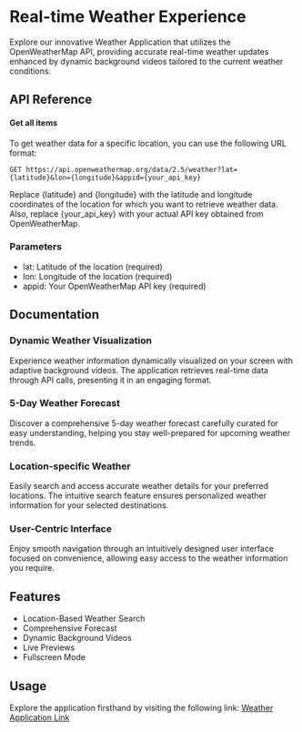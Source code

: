 
# Real-time Weather Experience

Explore our innovative Weather Application that utilizes the OpenWeatherMap API, providing accurate real-time weather updates enhanced by dynamic background videos tailored to the current weather conditions.


## API Reference

#### Get all items

To get weather data for a specific location, you can use the following URL format:

```http
GET https://api.openweathermap.org/data/2.5/weather?lat={latitude}&lon={longitude}&appid={your_api_key}
```
Replace {latitude} and {longitude} with the latitude and longitude coordinates of the location for which you want to retrieve weather data. Also, replace {your_api_key} with your actual API key obtained from OpenWeatherMap.

### Parameters
- lat: Latitude of the location (required)
- lon: Longitude of the location (required)
- appid: Your OpenWeatherMap API key (required)




## Documentation

### Dynamic Weather Visualization
Experience weather information dynamically visualized on your screen with adaptive background videos. The application retrieves real-time data through API calls, presenting it in an engaging format.

### 5-Day Weather Forecast
Discover a comprehensive 5-day weather forecast carefully curated for easy understanding, helping you stay well-prepared for upcoming weather trends.

### Location-specific Weather
Easily search and access accurate weather details for your preferred locations. The intuitive search feature ensures personalized weather information for your selected destinations.

### User-Centric Interface
Enjoy smooth navigation through an intuitively designed user interface focused on convenience, allowing easy access to the weather information you require.




## Features

- Location-Based Weather Search
- Comprehensive Forecast
- Dynamic Background Videos
- Live Previews
- Fullscreen Mode

## Usage

Explore the application firsthand by visiting the following link: 
[Weather Application Link](https://weather-application-815eb.web.app)

